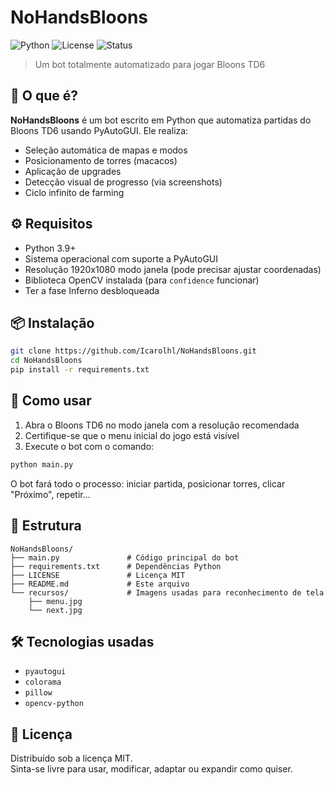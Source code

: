 # NoHandsBloons

![Python](https://img.shields.io/badge/Python-3.10-blue)
![License](https://img.shields.io/badge/license-MIT-green)
![Status](https://img.shields.io/badge/status-working-brightgreen)

> Um bot totalmente automatizado para jogar Bloons TD6


## 🧠 O que é?

**NoHandsBloons** é um bot escrito em Python que automatiza partidas do Bloons TD6 usando PyAutoGUI. Ele realiza:

- Seleção automática de mapas e modos  
- Posicionamento de torres (macacos)  
- Aplicação de upgrades  
- Detecção visual de progresso (via screenshots)  
- Ciclo infinito de farming  


## ⚙️ Requisitos

- Python 3.9+
- Sistema operacional com suporte a PyAutoGUI
- Resolução 1920x1080 modo janela (pode precisar ajustar coordenadas)
- Biblioteca OpenCV instalada (para `confidence` funcionar)
- Ter a fase Inferno desbloqueada


## 📦 Instalação

```bash
git clone https://github.com/Icarolhl/NoHandsBloons.git
cd NoHandsBloons
pip install -r requirements.txt
```


## 🚀 Como usar

1. Abra o Bloons TD6 no modo janela com a resolução recomendada  
2. Certifique-se que o menu inicial do jogo está visível  
3. Execute o bot com o comando:

```bash
python main.py
```

O bot fará todo o processo: iniciar partida, posicionar torres, clicar "Próximo", repetir...


## 📂 Estrutura

```
NoHandsBloons/
├── main.py               # Código principal do bot
├── requirements.txt      # Dependências Python
├── LICENSE               # Licença MIT
├── README.md             # Este arquivo
└── recursos/             # Imagens usadas para reconhecimento de tela
    ├── menu.jpg
    └── next.jpg
```


## 🛠️ Tecnologias usadas

- `pyautogui`
- `colorama`
- `pillow`
- `opencv-python`


## 📄 Licença

Distribuído sob a licença MIT.  
Sinta-se livre para usar, modificar, adaptar ou expandir como quiser.
